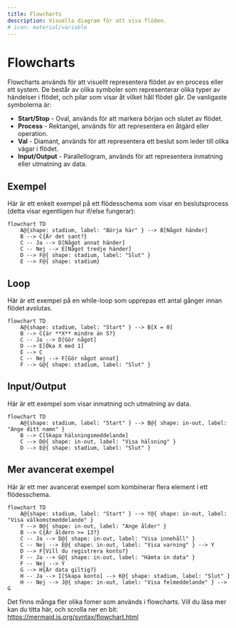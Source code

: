 ```yaml
---
title: Flowcharts 
description: Visuella diagram för att visa flöden.
# icon: material/variable
---
```


# Flowcharts

Flowcharts används för att visuellt representera flödet av en process eller ett system. De består av olika symboler som representerar olika typer av händelser i flödet, och pilar som visar åt vilket håll flödet går. De vanligaste symbolerna är:

* **Start/Stop** - Oval, används för att markera början och slutet av flödet.
* **Process** - Rektangel, används för att representera en åtgärd eller operation.
* **Val** - Diamant, används för att representera ett beslut som leder till olika vägar i flödet.
* **Input/Output** - Parallellogram, används för att representera inmatning eller utmatning av data.

## Exempel

Här är ett enkelt exempel på ett flödesschema som visar en beslutsprocess (detta visar egentligen hur if/else fungerar):

```mermaid
flowchart TD
    A@{shape: stadium, label: "Börja här" } --> B[Något händer]
    B --> C{Är det sant?}
    C -- Ja --> D[Något annat händer]
    C -- Nej --> E[Något tredje händer]
    D --> F@{ shape: stadium, label: "Slut" }
    E --> F@{ shape: stadium}
```

## Loop

Här är ett exempel på en while-loop som upprepas ett antal gånger innan flödet avslutas.

```mermaid
flowchart TD
    A@{shape: stadium, label: "Start" } --> B[X = 0]
    B --> C{är **X** mindre än 5?}
    C -- Ja --> D[Gör något]
    D --> E[Öka X med 1]
    E --> C
    C -- Nej --> F[Gör något annat]
    F --> G@{ shape: stadium, label: "Slut" }
```

## Input/Output

Här är ett exempel som visar inmatning och utmatning av data.

```mermaid
flowchart TD
    A@{shape: stadium, label: "Start" } --> B@{ shape: in-out, label: "Ange ditt namn" }
    B --> C[Skapa hälsningsmeddelande]
    C --> D@{ shape: in-out, label: "Visa hälsning" }
    D --> E@{ shape: stadium, label: "Slut" }
```

## Mer avancerat exempel
Här är ett mer avancerat exempel som kombinerar flera element i ett flödesschema.

```mermaid
flowchart TD
    A@{shape: stadium, label: "Start" } --> Y@{ shape: in-out, label: "Visa välkomstmeddelande" }
    Y --> B@{ shape: in-out, label: "Ange ålder" }
    B --> C{Är åldern >= 13?}
    C -- Ja --> D@{ shape: in-out, label: "Visa innehåll" }
    C -- Nej --> E@{ shape: in-out, label: "Visa varning" } --> Y
    D --> F{Vill du registrera konto?}
    F -- Ja --> G@{ shape: in-out, label: "Hämta in data" }
    F -- Nej --> Y
    G --> H{Är data giltig?}
    H -- Ja --> I[Skapa konto] --> K@{ shape: stadium, label: "Slut" }
    H -- Nej --> J@{ shape: in-out, label: "Visa felmeddelande" } --> G
```

Det finns många fler olika fomer som används i flowcharts. Vill du läsa mer kan du titta här, och scrolla ner en bit: https://mermaid.js.org/syntax/flowchart.html